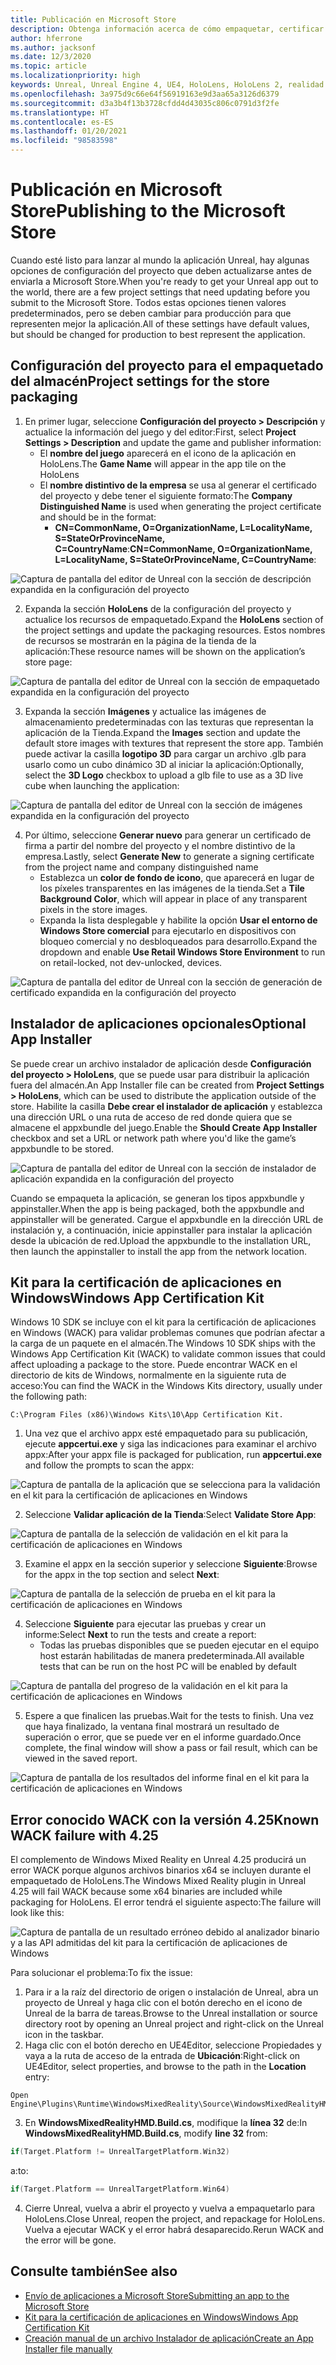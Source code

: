```yaml
---
title: Publicación en Microsoft Store
description: Obtenga información acerca de cómo empaquetar, certificar y publicar aplicaciones de Mixed Reality de Unreal en Microsoft Store.
author: hferrone
ms.author: jacksonf
ms.date: 12/3/2020
ms.topic: article
ms.localizationpriority: high
keywords: Unreal, Unreal Engine 4, UE4, HoloLens, HoloLens 2, realidad mixta, desarrollo, documentación, guías, características, casco de realidad mixta, casco de windows mixed reality, casco de realidad virtual, publicación, distribución, Microsoft Store
ms.openlocfilehash: 3a975d9c66e64f56919163e9d3aa65a3126d6379
ms.sourcegitcommit: d3a3b4f13b3728cfdd4d43035c806c0791d3f2fe
ms.translationtype: HT
ms.contentlocale: es-ES
ms.lasthandoff: 01/20/2021
ms.locfileid: "98583598"
---
```

# <a name="publishing-to-the-microsoft-store"></a><span data-ttu-id="b4596-104">Publicación en Microsoft Store</span><span class="sxs-lookup"><span data-stu-id="b4596-104">Publishing to the Microsoft Store</span></span>

<span data-ttu-id="b4596-105">Cuando esté listo para lanzar al mundo la aplicación Unreal, hay algunas opciones de configuración del proyecto que deben actualizarse antes de enviarla a Microsoft Store.</span><span class="sxs-lookup"><span data-stu-id="b4596-105">When you're ready to get your Unreal app out to the world, there are a few project settings that need updating before you submit to the Microsoft Store.</span></span> <span data-ttu-id="b4596-106">Todos estas opciones tienen valores predeterminados, pero se deben cambiar para producción para que representen mejor la aplicación.</span><span class="sxs-lookup"><span data-stu-id="b4596-106">All of these settings have default values, but should be changed for production to best represent the application.</span></span>

## <a name="project-settings-for-the-store-packaging"></a><span data-ttu-id="b4596-107">Configuración del proyecto para el empaquetado del almacén</span><span class="sxs-lookup"><span data-stu-id="b4596-107">Project settings for the store packaging</span></span>

1. <span data-ttu-id="b4596-108">En primer lugar, seleccione **Configuración del proyecto > Descripción** y actualice la información del juego y del editor:</span><span class="sxs-lookup"><span data-stu-id="b4596-108">First, select **Project Settings > Description** and update the game and publisher information:</span></span> 
    * <span data-ttu-id="b4596-109">El **nombre del juego** aparecerá en el icono de la aplicación en HoloLens.</span><span class="sxs-lookup"><span data-stu-id="b4596-109">The **Game Name** will appear in the app tile on the HoloLens</span></span>
    * <span data-ttu-id="b4596-110">El **nombre distintivo de la empresa** se usa al generar el certificado del proyecto y debe tener el siguiente formato:</span><span class="sxs-lookup"><span data-stu-id="b4596-110">The **Company Distinguished Name** is used when generating the project certificate and should be in the format:</span></span> 
        * <span data-ttu-id="b4596-111">**CN=CommonName, O=OrganizationName, L=LocalityName, S=StateOrProvinceName, C=CountryName**:</span><span class="sxs-lookup"><span data-stu-id="b4596-111">**CN=CommonName, O=OrganizationName, L=LocalityName, S=StateOrProvinceName, C=CountryName**:</span></span>

![Captura de pantalla del editor de Unreal con la sección de descripción expandida en la configuración del proyecto](images/unreal-publishing-img-01.png)

2. <span data-ttu-id="b4596-113">Expanda la sección **HoloLens** de la configuración del proyecto y actualice los recursos de empaquetado.</span><span class="sxs-lookup"><span data-stu-id="b4596-113">Expand the **HoloLens** section of the project settings and update the packaging resources.</span></span>  <span data-ttu-id="b4596-114">Estos nombres de recursos se mostrarán en la página de la tienda de la aplicación:</span><span class="sxs-lookup"><span data-stu-id="b4596-114">These resource names will be shown on the application’s store page:</span></span>

![Captura de pantalla del editor de Unreal con la sección de empaquetado expandida en la configuración del proyecto](images/unreal-publishing-img-02.png)

3. <span data-ttu-id="b4596-116">Expanda la sección **Imágenes** y actualice las imágenes de almacenamiento predeterminadas con las texturas que representan la aplicación de la Tienda.</span><span class="sxs-lookup"><span data-stu-id="b4596-116">Expand the **Images** section and update the default store images with textures that represent the store app.</span></span>  <span data-ttu-id="b4596-117">También puede activar la casilla **logotipo 3D** para cargar un archivo .glb para usarlo como un cubo dinámico 3D al iniciar la aplicación:</span><span class="sxs-lookup"><span data-stu-id="b4596-117">Optionally, select the **3D Logo** checkbox to upload a glb file to use as a 3D live cube when launching the application:</span></span>

![Captura de pantalla del editor de Unreal con la sección de imágenes expandida en la configuración del proyecto](images/unreal-publishing-img-03.png)

4. <span data-ttu-id="b4596-119">Por último, seleccione **Generar nuevo** para generar un certificado de firma a partir del nombre del proyecto y el nombre distintivo de la empresa.</span><span class="sxs-lookup"><span data-stu-id="b4596-119">Lastly, select **Generate New** to generate a signing certificate from the project name and company distinguished name</span></span>  
    * <span data-ttu-id="b4596-120">Establezca un **color de fondo de icono**, que aparecerá en lugar de los píxeles transparentes en las imágenes de la tienda.</span><span class="sxs-lookup"><span data-stu-id="b4596-120">Set a **Tile Background Color**, which will appear in place of any transparent pixels in the store images.</span></span>
    * <span data-ttu-id="b4596-121">Expanda la lista desplegable y habilite la opción **Usar el entorno de Windows Store comercial** para ejecutarlo en dispositivos con bloqueo comercial y no desbloqueados para desarrollo.</span><span class="sxs-lookup"><span data-stu-id="b4596-121">Expand the dropdown and enable **Use Retail Windows Store Environment** to run on retail-locked, not dev-unlocked, devices.</span></span>

![Captura de pantalla del editor de Unreal con la sección de generación de certificado expandida en la configuración del proyecto](images/unreal-publishing-img-04.png)

## <a name="optional-app-installer"></a><span data-ttu-id="b4596-123">Instalador de aplicaciones opcionales</span><span class="sxs-lookup"><span data-stu-id="b4596-123">Optional App Installer</span></span>

<span data-ttu-id="b4596-124">Se puede crear un archivo instalador de aplicación desde **Configuración del proyecto > HoloLens**, que se puede usar para distribuir la aplicación fuera del almacén.</span><span class="sxs-lookup"><span data-stu-id="b4596-124">An App Installer file can be created from **Project Settings > HoloLens**, which can be used to distribute the application outside of the store.</span></span>  <span data-ttu-id="b4596-125">Habilite la casilla **Debe crear el instalador de aplicación** y establezca una dirección URL o una ruta de acceso de red donde quiera que se almacene el appxbundle del juego.</span><span class="sxs-lookup"><span data-stu-id="b4596-125">Enable the **Should Create App Installer** checkbox and set a URL or network path where you'd like the game’s appxbundle to be stored.</span></span>  

![Captura de pantalla del editor de Unreal con la sección de instalador de aplicación expandida en la configuración del proyecto](images/unreal-publishing-img-05.png)

<span data-ttu-id="b4596-127">Cuando se empaqueta la aplicación, se generan los tipos appxbundle y appinstaller.</span><span class="sxs-lookup"><span data-stu-id="b4596-127">When the app is being packaged, both the appxbundle and appinstaller will be generated.</span></span>  <span data-ttu-id="b4596-128">Cargue el appxbundle en la dirección URL de instalación y, a continuación, inicie appinstaller para instalar la aplicación desde la ubicación de red.</span><span class="sxs-lookup"><span data-stu-id="b4596-128">Upload the appxbundle to the installation URL, then launch the appinstaller to install the app from the network location.</span></span>

## <a name="windows-app-certification-kit"></a><span data-ttu-id="b4596-129">Kit para la certificación de aplicaciones en Windows</span><span class="sxs-lookup"><span data-stu-id="b4596-129">Windows App Certification Kit</span></span>

<span data-ttu-id="b4596-130">Windows 10 SDK se incluye con el kit para la certificación de aplicaciones en Windows (WACK) para validar problemas comunes que podrían afectar a la carga de un paquete en el almacén.</span><span class="sxs-lookup"><span data-stu-id="b4596-130">The Windows 10 SDK ships with the Windows App Certification Kit (WACK) to validate common issues that could affect uploading a package to the store.</span></span>  <span data-ttu-id="b4596-131">Puede encontrar WACK en el directorio de kits de Windows, normalmente en la siguiente ruta de acceso:</span><span class="sxs-lookup"><span data-stu-id="b4596-131">You can find the WACK in the Windows Kits directory, usually under the following path:</span></span> 

```
C:\Program Files (x86)\Windows Kits\10\App Certification Kit.
```

1. <span data-ttu-id="b4596-132">Una vez que el archivo appx esté empaquetado para su publicación, ejecute **appcertui.exe** y siga las indicaciones para examinar el archivo appx:</span><span class="sxs-lookup"><span data-stu-id="b4596-132">After your appx file is packaged for publication, run **appcertui.exe** and follow the prompts to scan the appx:</span></span>

![Captura de pantalla de la aplicación que se selecciona para la validación en el kit para la certificación de aplicaciones en Windows](images/unreal-publishing-img-06.png)

2. <span data-ttu-id="b4596-134">Seleccione **Validar aplicación de la Tienda**:</span><span class="sxs-lookup"><span data-stu-id="b4596-134">Select **Validate Store App**:</span></span>

![Captura de pantalla de la selección de validación en el kit para la certificación de aplicaciones en Windows](images/unreal-publishing-img-07.png)

3. <span data-ttu-id="b4596-136">Examine el appx en la sección superior y seleccione **Siguiente**:</span><span class="sxs-lookup"><span data-stu-id="b4596-136">Browse for the appx in the top section and select **Next**:</span></span>

![Captura de pantalla de la selección de prueba en el kit para la certificación de aplicaciones en Windows](images/unreal-publishing-img-08.png)

4. <span data-ttu-id="b4596-138">Seleccione **Siguiente** para ejecutar las pruebas y crear un informe:</span><span class="sxs-lookup"><span data-stu-id="b4596-138">Select **Next** to run the tests and create a report:</span></span>
    * <span data-ttu-id="b4596-139">Todas las pruebas disponibles que se pueden ejecutar en el equipo host estarán habilitadas de manera predeterminada.</span><span class="sxs-lookup"><span data-stu-id="b4596-139">All available tests that can be run on the host PC will be enabled by default</span></span>

![Captura de pantalla del progreso de la validación en el kit para la certificación de aplicaciones en Windows](images/unreal-publishing-img-09.png)

5. <span data-ttu-id="b4596-141">Espere a que finalicen las pruebas.</span><span class="sxs-lookup"><span data-stu-id="b4596-141">Wait for the tests to finish.</span></span> <span data-ttu-id="b4596-142">Una vez que haya finalizado, la ventana final mostrará un resultado de superación o error, que se puede ver en el informe guardado.</span><span class="sxs-lookup"><span data-stu-id="b4596-142">Once complete, the final window will show a pass or fail result, which can be viewed in the saved report.</span></span>

![Captura de pantalla de los resultados del informe final en el kit para la certificación de aplicaciones en Windows](images/unreal-publishing-img-10.png)

## <a name="known-wack-failure-with-425"></a><span data-ttu-id="b4596-144">Error conocido WACK con la versión 4.25</span><span class="sxs-lookup"><span data-stu-id="b4596-144">Known WACK failure with 4.25</span></span>

<span data-ttu-id="b4596-145">El complemento de Windows Mixed Reality en Unreal 4.25 producirá un error WACK porque algunos archivos binarios x64 se incluyen durante el empaquetado de HoloLens.</span><span class="sxs-lookup"><span data-stu-id="b4596-145">The Windows Mixed Reality plugin in Unreal 4.25 will fail WACK because some x64 binaries are included while packaging for HoloLens.</span></span> <span data-ttu-id="b4596-146">El error tendrá el siguiente aspecto:</span><span class="sxs-lookup"><span data-stu-id="b4596-146">The failure will look like this:</span></span>

![Captura de pantalla de un resultado erróneo debido al analizador binario y a las API admitidas del kit para la certificación de aplicaciones de Windows](images/unreal-publishing-img-11.png)

<span data-ttu-id="b4596-148">Para solucionar el problema:</span><span class="sxs-lookup"><span data-stu-id="b4596-148">To fix the issue:</span></span>
1. <span data-ttu-id="b4596-149">Para ir a la raíz del directorio de origen o instalación de Unreal, abra un proyecto de Unreal y haga clic con el botón derecho en el icono de Unreal de la barra de tareas.</span><span class="sxs-lookup"><span data-stu-id="b4596-149">Browse to the Unreal installation or source directory root by opening an Unreal project and right-click on the Unreal icon in the taskbar.</span></span>
2. <span data-ttu-id="b4596-150">Haga clic con el botón derecho en UE4Editor, seleccione Propiedades y vaya a la ruta de acceso de la entrada de **Ubicación**:</span><span class="sxs-lookup"><span data-stu-id="b4596-150">Right-click on UE4Editor, select properties, and browse to the path in the **Location** entry:</span></span>

```
Open Engine\Plugins\Runtime\WindowsMixedReality\Source\WindowsMixedRealityHMD\WindowsMixedRealityHMD.Build.cs.
```

3. <span data-ttu-id="b4596-151">En **WindowsMixedRealityHMD.Build.cs**, modifique la **línea 32** de:</span><span class="sxs-lookup"><span data-stu-id="b4596-151">In **WindowsMixedRealityHMD.Build.cs**, modify **line 32** from:</span></span>

```cpp
if(Target.Platform != UnrealTargetPlatform.Win32)
```

<span data-ttu-id="b4596-152">a:</span><span class="sxs-lookup"><span data-stu-id="b4596-152">to:</span></span>

```cpp
if(Target.Platform == UnrealTargetPlatform.Win64)

```

4. <span data-ttu-id="b4596-153">Cierre Unreal, vuelva a abrir el proyecto y vuelva a empaquetarlo para HoloLens.</span><span class="sxs-lookup"><span data-stu-id="b4596-153">Close Unreal, reopen the project, and repackage for HoloLens.</span></span>  <span data-ttu-id="b4596-154">Vuelva a ejecutar WACK y el error habrá desaparecido.</span><span class="sxs-lookup"><span data-stu-id="b4596-154">Rerun WACK and the error will be gone.</span></span> 

## <a name="see-also"></a><span data-ttu-id="b4596-155">Consulte también</span><span class="sxs-lookup"><span data-stu-id="b4596-155">See also</span></span>

* [<span data-ttu-id="b4596-156">Envío de aplicaciones a Microsoft Store</span><span class="sxs-lookup"><span data-stu-id="b4596-156">Submitting an app to the Microsoft Store</span></span>](../../distribute/submitting-an-app-to-the-microsoft-store.md)
* [<span data-ttu-id="b4596-157">Kit para la certificación de aplicaciones en Windows</span><span class="sxs-lookup"><span data-stu-id="b4596-157">Windows App Certification Kit</span></span>](https://developer.microsoft.com/windows/downloads/app-certification-kit)
* [<span data-ttu-id="b4596-158">Creación manual de un archivo Instalador de aplicación</span><span class="sxs-lookup"><span data-stu-id="b4596-158">Create an App Installer file manually</span></span>](/windows/msix/app-installer/how-to-create-appinstaller-file)